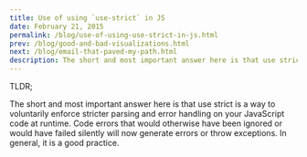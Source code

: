 ```yaml
---
title: Use of using `use-strict` in JS
date: February 21, 2015
permalink: /blog/use-of-using-use-strict-in-js.html
prev: /blog/good-and-bad-visualizations.html
next: /blog/email-that-paved-my-path.html
description: The short and most important answer here is that use strict is a way to voluntarily enforce stricter parsing and error handling on your JavaScript code at runtime. Code errors that...
---
```


TLDR;

The short and most important answer here is that use strict is a way to voluntarily enforce stricter parsing and error handling on your JavaScript code at runtime. Code errors that would otherwise have been ignored or would have failed silently will now generate errors or throw exceptions. In general, it is a good practice.
